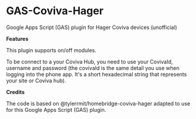 # GAS-Coviva-Hager
Google Apps Script (GAS) plugin for Hager Coviva devices (unofficial) 

**Features**

This plugin supports on/off modules.

To be connect to a your Coviva Hub, you need to use your CovivaId, username and password (the covivaId is the same detail you use when logging into the phone app. It's a short hexadecimal string that represents your site or Coviva hub).

**Credits**

The code is based on @tylerrmit/homebridge-coviva-hager adapted to use for this Google Apps Script (GAS) plugin.
